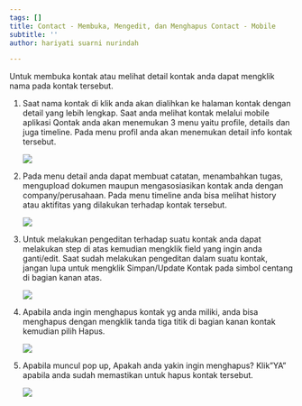 ```yaml
---
tags: []
title: Contact - Membuka, Mengedit, dan Menghapus Contact - Mobile
subtitle: ''
author: hariyati suarni nurindah

---
```

Untuk membuka kontak atau melihat detail kontak anda dapat mengklik nama pada kontak tersebut.

1. Saat nama kontak di klik anda akan dialihkan ke halaman kontak dengan detail yang lebih lengkap. Saat anda melihat kontak melalui mobile aplikasi Qontak anda akan menemukan 3 menu yaitu profile, details dan juga timeline. Pada menu profil anda akan menemukan detail info kontak tersebut.

   ![](/uploads/mengeditkontakmobile5.jpeg)
2. Pada menu detail anda dapat membuat catatan, menambahkan tugas, mengupload dokumen maupun mengasosiasikan kontak anda dengan company/perusahaan. Pada menu timeline anda bisa melihat history atau aktifitas yang dilakukan terhadap kontak tersebut.

   ![](/uploads/mengeditkontakmobile3.jpeg)
3. Untuk melakukan pengeditan terhadap suatu kontak anda dapat melakukan step di atas kemudian mengklik field yang ingin anda ganti/edit. Saat sudah melakukan pengeditan dalam suatu kontak, jangan lupa untuk mengklik Simpan/Update Kontak pada simbol centang di bagian kanan atas.

   ![](/uploads/mengeditkontakmobile2.jpeg)
4. Apabila anda ingin menghapus kontak yg anda miliki, anda bisa menghapus dengan mengklik tanda tiga titik di bagian kanan kontak kemudian pilih Hapus.

   ![](/uploads/mengeditkontakmobile6.jpeg)
5. Apabila muncul pop up, Apakah anda yakin ingin menghapus? Klik”YA” apabila anda sudah memastikan untuk hapus kontak tersebut.

   ![](/uploads/mengeditkontakmobile1.jpeg)